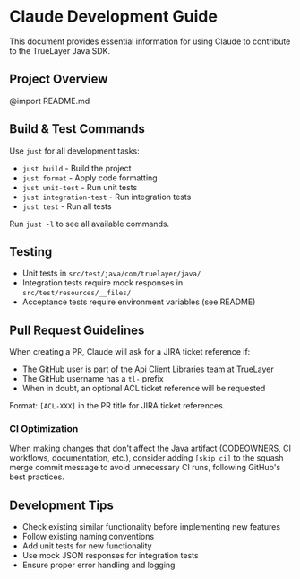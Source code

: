 # Claude Development Guide

This document provides essential information for using Claude to contribute to the TrueLayer Java SDK.

## Project Overview

@import README.md

## Build & Test Commands

Use `just` for all development tasks:

- `just build` - Build the project
- `just format` - Apply code formatting
- `just unit-test` - Run unit tests
- `just integration-test` - Run integration tests
- `just test` - Run all tests

Run `just -l` to see all available commands.


## Testing
- Unit tests in `src/test/java/com/truelayer/java/`
- Integration tests require mock responses in `src/test/resources/__files/`
- Acceptance tests require environment variables (see README)

## Pull Request Guidelines

When creating a PR, Claude will ask for a JIRA ticket reference if:
- The GitHub user is part of the Api Client Libraries team at TrueLayer
- The GitHub username has a `tl-` prefix
- When in doubt, an optional ACL ticket reference will be requested

Format: `[ACL-XXX]` in the PR title for JIRA ticket references.

### CI Optimization
When making changes that don't affect the Java artifact (CODEOWNERS, CI workflows, documentation, etc.), consider adding `[skip ci]` to the squash merge commit message to avoid unnecessary CI runs, following GitHub's best practices.


## Development Tips
- Check existing similar functionality before implementing new features
- Follow existing naming conventions
- Add unit tests for new functionality
- Use mock JSON responses for integration tests
- Ensure proper error handling and logging